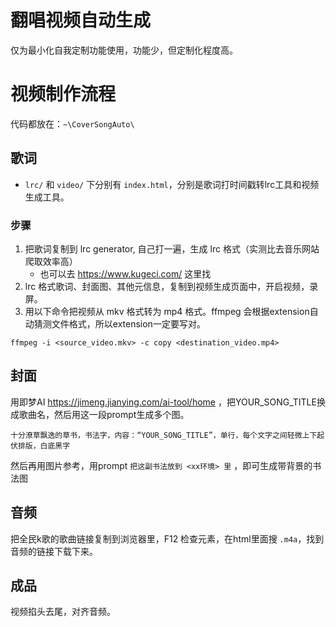 # 翻唱视频自动生成

仅为最小化自我定制功能使用，功能少，但定制化程度高。

# 视频制作流程

代码都放在：`~\CoverSongAuto\`

## 歌词
- `lrc/` 和 `video/` 下分别有 `index.html`，分别是歌词打时间戳转lrc工具和视频生成工具。
### 步骤
1. 把歌词复制到 lrc generator, 自己打一遍，生成 lrc 格式（实测比去音乐网站爬取效率高）
    - 也可以去 https://www.kugeci.com/ 这里找
2. lrc 格式歌词、封面图、其他元信息，复制到视频生成页面中，开启视频，录屏。
3. 用以下命令把视频从 mkv 格式转为 mp4 格式。ffmpeg 会根据extension自动猜测文件格式，所以extension一定要写对。
```
ffmpeg -i <source_video.mkv> -c copy <destination_video.mp4>
```

## 封面
用即梦AI https://jimeng.jianying.com/ai-tool/home ，把YOUR_SONG_TITLE换成歌曲名，然后用这一段prompt生成多个图。


```
十分潦草飘逸的草书，书法字，内容：“YOUR_SONG_TITLE”，单行，每个文字之间轻微上下起伏排版，白底黑字
```

然后再用图片参考，用prompt `把这副书法放到 <xx环境> 里` ，即可生成带背景的书法图

## 音频
把全民k歌的歌曲链接复制到浏览器里，F12 检查元素，在html里面搜 `.m4a`，找到音频的链接下载下来。

## 成品

视频掐头去尾，对齐音频。